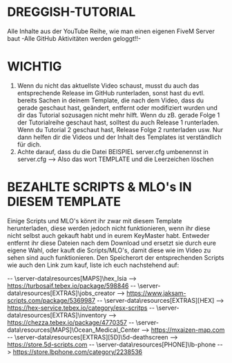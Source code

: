 # DREGGISH-TUTORIAL
Alle Inhalte aus der YouTube Reihe, wie man einen eigenen FiveM Server baut
-Alle GitHub Aktivitäten werden geloggt!!-

# WICHTIG
1) Wenn du nicht das aktuellste Video schaust, musst du auch das entsprechende Release im GitHub runterladen, sonst hast du evtl. bereits Sachen in deinem Template, die nach dem Video, dass du gerade geschaut hast, geändert, entfernt oder modifiziert wurden und dir das Tutorial sozusagen nicht mehr hilft. Wenn du zB. gerade Folge 1 der Tutorialreihe geschaut hast, solltest du auch Release 1 runterladen. Wenn du Tutorial 2 geschaut hast, Release Folge 2 runterladen usw. Nur dann helfen dir die Videos und der Inhalt des Templates ist verständlich für dich. 
2) Achte darauf, dass du die Datei BEISPIEL server.cfg umbenennst in server.cfg --> Also das wort TEMPLATE und die Leerzeichen löschen


# BEZAHLTE SCRIPTS & MLO's IN DIESEM TEMPLATE
Einige Scripts und MLO's könnt ihr zwar mit diesem Template herunterladen, diese werden jedoch nicht funktionieren, wenn ihr diese nicht selbst auch gekauft habt und in eurem KeyMaster habt. 
Entweder entfernt ihr diese Dateien nach dem Download und ersetzt sie durch eure eigene Wahl, oder kauft die Scripts/MLO's, damit diese wie im Video zu sehen sind auch funktionieren. 
Den Speicherort der entsprechenden Scripts wie auch den Link zum kauf, liste ich euch nachstehend auf: 

-- \server-data\resources\[MAPS]\hex_lsia --> https://turbosaif.tebex.io/package/598846
-- \server-data\resources\[EXTRAS]\jobs_creator --> https://www.jaksam-scripts.com/package/5369987
-- \server-data\resources\[EXTRAS]\[HEX] --> https://hex-service.tebex.io/category/esx-scritps
-- \server-data\resources\[EXTRAS]\inventory --> https://chezza.tebex.io/package/4770357
-- \server-data\resources\[MAPS]\Ocean_Medical_Center --> https://mxaizen-map.com
-- \server-data\resources\[EXTRAS]\[5D]\5d-deathscreen --> https://store.5d-scripts.com
-- \server-data\resources\[PHONE]\lb-phone --> https://store.lbphone.com/category/2238536

